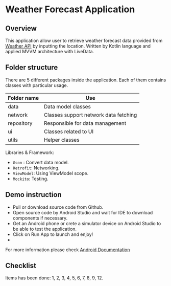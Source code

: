 # Weather Forecast Application

## Overview

This application allow user to retrieve weather forecast data provided from [Weather API](https://api.openweathermap.org) by inputting the location. Written by Kotlin language and applied MVVM architecture with LiveData.

## Folder structure

There are 5 different packages inside the application. Each of them contains classes with particular usage.

| Folder name | Use |
| ------ | ------ |
| data | Data model classes |
| network | Classes support network data fetching |
| repository | Responsible for data management |
| ui | Classes related to UI |
| utils | Helper classes |

Libraries & Framework:
- `Gson` : Convert data model.
- `Retrofit`: Networking.
- `ViewModel`: Using ViewModel scope.
- `Mockito`: Testing.

## Demo instruction

- Pull or download source code from Github.
- Open source code by Android Studio and wait for IDE to download components if necessary.
- Get an Android phone or crete a simulator device on Android Studio to be able to test the application.
- Click on Run App to launch and enjoy!
- 
For more information please check [Android Documentation](https://developer.android.com/training/basics/firstapp/running-app) 

## Checklist

Items has been done: 1, 2, 3, 4, 5, 6, 7, 8, 9, 12.
